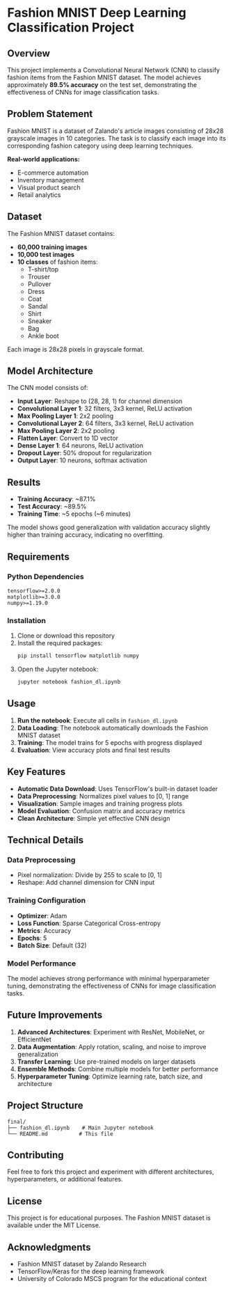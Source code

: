 # Fashion MNIST Deep Learning Classification Project

## Overview

This project implements a Convolutional Neural Network (CNN) to classify fashion items from the Fashion MNIST dataset. The model achieves approximately **89.5% accuracy** on the test set, demonstrating the effectiveness of CNNs for image classification tasks.

## Problem Statement

Fashion MNIST is a dataset of Zalando's article images consisting of 28x28 grayscale images in 10 categories. The task is to classify each image into its corresponding fashion category using deep learning techniques.

**Real-world applications:**
- E-commerce automation
- Inventory management
- Visual product search
- Retail analytics

## Dataset

The Fashion MNIST dataset contains:
- **60,000 training images**
- **10,000 test images**
- **10 classes** of fashion items:
  - T-shirt/top
  - Trouser
  - Pullover
  - Dress
  - Coat
  - Sandal
  - Shirt
  - Sneaker
  - Bag
  - Ankle boot

Each image is 28x28 pixels in grayscale format.

## Model Architecture

The CNN model consists of:
- **Input Layer**: Reshape to (28, 28, 1) for channel dimension
- **Convolutional Layer 1**: 32 filters, 3x3 kernel, ReLU activation
- **Max Pooling Layer 1**: 2x2 pooling
- **Convolutional Layer 2**: 64 filters, 3x3 kernel, ReLU activation
- **Max Pooling Layer 2**: 2x2 pooling
- **Flatten Layer**: Convert to 1D vector
- **Dense Layer 1**: 64 neurons, ReLU activation
- **Dropout Layer**: 50% dropout for regularization
- **Output Layer**: 10 neurons, softmax activation

## Results

- **Training Accuracy**: ~87.1%
- **Test Accuracy**: ~89.5%
- **Training Time**: ~5 epochs (~6 minutes)

The model shows good generalization with validation accuracy slightly higher than training accuracy, indicating no overfitting.

## Requirements

### Python Dependencies
```
tensorflow>=2.0.0
matplotlib>=3.0.0
numpy>=1.19.0
```

### Installation

1. Clone or download this repository
2. Install the required packages:
   ```bash
   pip install tensorflow matplotlib numpy
   ```
3. Open the Jupyter notebook:
   ```bash
   jupyter notebook fashion_dl.ipynb
   ```

## Usage

1. **Run the notebook**: Execute all cells in `fashion_dl.ipynb`
2. **Data Loading**: The notebook automatically downloads the Fashion MNIST dataset
3. **Training**: The model trains for 5 epochs with progress displayed
4. **Evaluation**: View accuracy plots and final test results

## Key Features

- **Automatic Data Download**: Uses TensorFlow's built-in dataset loader
- **Data Preprocessing**: Normalizes pixel values to [0, 1] range
- **Visualization**: Sample images and training progress plots
- **Model Evaluation**: Confusion matrix and accuracy metrics
- **Clean Architecture**: Simple yet effective CNN design

## Technical Details

### Data Preprocessing
- Pixel normalization: Divide by 255 to scale to [0, 1]
- Reshape: Add channel dimension for CNN input

### Training Configuration
- **Optimizer**: Adam
- **Loss Function**: Sparse Categorical Cross-entropy
- **Metrics**: Accuracy
- **Epochs**: 5
- **Batch Size**: Default (32)

### Model Performance
The model achieves strong performance with minimal hyperparameter tuning, demonstrating the effectiveness of CNNs for image classification tasks.

## Future Improvements

1. **Advanced Architectures**: Experiment with ResNet, MobileNet, or EfficientNet
2. **Data Augmentation**: Apply rotation, scaling, and noise to improve generalization
3. **Transfer Learning**: Use pre-trained models on larger datasets
4. **Ensemble Methods**: Combine multiple models for better performance
5. **Hyperparameter Tuning**: Optimize learning rate, batch size, and architecture

## Project Structure

```
final/
├── fashion_dl.ipynb    # Main Jupyter notebook
└── README.md          # This file
```

## Contributing

Feel free to fork this project and experiment with different architectures, hyperparameters, or additional features.

## License

This project is for educational purposes. The Fashion MNIST dataset is available under the MIT License.

## Acknowledgments

- Fashion MNIST dataset by Zalando Research
- TensorFlow/Keras for the deep learning framework
- University of Colorado MSCS program for the educational context 